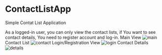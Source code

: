 # ContactListApp

Simple Contat List Application

As a logged-in user, you can only view the contact lists, if You want to see contact details, You need to register account and log-in.
Main View
![main](https://user-images.githubusercontent.com/39875865/181066676-72b62f77-6a91-463a-a542-c198c0a6e5c9.JPG)
Contact List
![contact](https://user-images.githubusercontent.com/39875865/181066763-ec99f709-98f4-4eec-8f8e-43dd28a8dc6a.JPG)
Login/Registration View
![login](https://user-images.githubusercontent.com/39875865/181066908-fd3a11d0-a92f-4cc3-8a93-ee0adcc66c6e.JPG)
Contact Details
![details](https://user-images.githubusercontent.com/39875865/181067070-e577f276-f2fd-4098-9742-15f0f497a04e.JPG)
